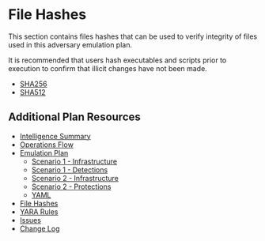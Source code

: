 # File Hashes

This section contains files hashes that can be used to verify integrity of files used in this adversary emulation plan.

It is recommended that users hash executables and scripts prior to execution to confirm that illicit changes have not been made.

- [SHA256](/carbanak/hashes/SHA256SUMS.txt)
- [SHA512](/carbanak/hashes/SHA512SUMS.txt)

## Additional Plan Resources

- [Intelligence Summary](/carbanak/Intelligence_Summary.md)
- [Operations Flow](/carbanak/Operations_Flow.md)
- [Emulation Plan](/carbanak/Emulation_Plan)
  - [Scenario 1 - Infrastructure](/carbanak/Emulation_Plan/Scenario_1/Infrastructure.md)
  - [Scenario 1 - Detections](/carbanak/Emulation_Plan/Scenario_1)
  - [Scenario 2 - Infrastructure](/carbanak/Emulation_Plan/Scenario_2/Infrastructure.md)
  - [Scenario 2 - Protections](/carbanak/Emulation_Plan/Scenario_2)
  - [YAML](/carbanak/Emulation_Plan/yaml)
- [File Hashes](/carbanak/hashes)
- [YARA Rules](/carbanak/yara-rules)
- [Issues](https://github.com/center-for-threat-informed-defense/adversary_emulation_library/issues)
- [Change Log](/carbanak/CHANGE_LOG.md)
